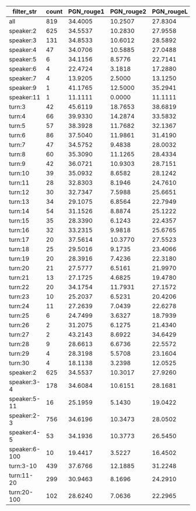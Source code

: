 filter_str|count|PGN_rouge1|PGN_rouge2|PGN_rougeL|PGN_rougeLsum|BART_rouge1|BART_rouge2|BART_rougeL|BART_rougeLsum|HSA_rouge1|HSA_rouge2|HSA_rougeL|HSA_rougeLsum
|---|---|---|---|---|---|---|---|---|---|---|---|---|---|
|all|819|34.4005|10.2507|27.8304|31.2016|45.4479|21.7792|38.3007|41.8611|47.3355|22.6683|39.6470|43.3545|
|speaker:2|625|34.5537|10.2830|27.9558|31.3889|45.0177|21.0007|37.8462|41.4146|46.9755|22.0384|39.0597|42.9364|
|speaker:3|131|34.8533|10.6012|28.5892|31.5270|50.0871|26.5448|42.7881|45.9395|51.1122|27.3776|44.3198|47.1729|
|speaker:4|47|34.0706|10.5885|27.0488|30.6505|43.5006|21.5694|36.0818|40.5142|46.1961|21.9751|39.5960|42.6875|
|speaker:5|6|34.1156|8.5776|22.7141|32.5062|31.6217|9.2771|23.6214|28.4624|35.8350|10.7504|29.3008|31.3412|
|speaker:6|4|22.4724|3.1818|17.2880|18.0945|27.4916|13.6075|26.6719|27.4916|31.2580|13.1827|28.3168|28.3168|
|speaker:7|4|13.9205|2.5000|13.1250|13.9205|37.0157|11.1111|34.1374|35.6999|34.9976|9.3873|27.3707|31.8846|
|speaker:9|1|41.1765|12.5000|35.2941|35.2941|20.0000|0.0000|13.3333|13.3333|25.0000|0.0000|18.7500|18.7500|
|speaker:11|1|11.1111|0.0000|11.1111|11.1111|13.7931|0.0000|13.7931|13.7931|36.3636|0.0000|30.3030|30.3030|
|turn:3|42|45.6119|18.7653|38.6819|40.6895|61.3145|39.0034|56.8685|57.5289|64.2940|38.9778|58.3895|59.2983|
|turn:4|66|39.9330|14.2874|33.5832|35.4279|56.3471|30.9814|49.5923|51.0633|57.8557|30.8972|50.6364|52.8355|
|turn:5|57|38.3928|11.7682|32.1367|34.2730|55.1057|29.0444|45.1821|49.4310|57.4940|31.8125|49.4845|51.2023|
|turn:6|86|37.5040|11.9861|31.4190|34.2737|51.3022|25.5228|43.3873|45.9846|55.2647|27.5443|45.8958|49.7905|
|turn:7|47|34.5752|9.4838|28.0032|31.5832|48.5250|21.9695|39.8116|44.2123|51.6792|26.7453|43.5032|46.4149|
|turn:8|60|35.3090|11.1265|28.4334|33.0850|47.4817|23.9462|40.4419|44.2792|46.7348|21.9210|38.6269|43.0842|
|turn:9|42|36.0721|10.9303|28.7151|32.2869|44.2376|20.8964|37.7390|41.6999|44.5499|21.0849|36.9030|41.2928|
|turn:10|39|35.0932|8.6582|28.1242|31.4208|48.2784|25.5882|41.2409|45.1806|51.6620|25.0386|43.0304|46.8020|
|turn:11|28|32.8303|8.1946|24.7610|28.0658|41.6438|18.2644|35.3913|37.9134|43.9986|21.1700|37.9542|41.7790|
|turn:12|30|32.7347|7.5988|25.6651|29.2667|39.0810|15.6955|32.5927|36.5967|40.4403|13.0902|30.7644|35.7453|
|turn:13|34|29.1075|6.8564|22.7949|25.9188|39.0080|15.6429|32.1606|36.3035|42.5191|19.3664|35.7605|39.6668|
|turn:14|54|31.1526|8.8874|25.1222|28.6188|40.9479|18.8606|34.2320|38.4420|41.8517|17.9312|35.4086|39.1767|
|turn:15|35|28.3390|6.1243|22.4357|26.5165|34.6306|13.2580|29.1963|33.0325|39.0223|15.2138|32.0955|36.0953|
|turn:16|32|33.2315|9.9818|25.6765|30.3921|35.9795|12.6590|28.9115|33.7491|41.1193|17.3220|33.7247|37.8427|
|turn:17|20|37.5614|10.3770|27.5523|33.2924|39.5275|15.8549|30.3625|35.4367|37.1209|13.0484|28.0633|32.6604|
|turn:18|25|29.5016|9.1735|23.4066|26.8094|35.7409|13.8658|28.2744|33.5119|40.4258|18.9028|32.8998|38.7791|
|turn:19|20|28.3916|7.4236|22.3180|25.6901|37.5237|17.1636|32.9950|36.8577|39.7844|15.5383|32.7876|36.7864|
|turn:20|21|27.5777|6.5161|21.9970|26.0418|38.4324|13.8234|30.6143|34.2153|37.6520|14.2827|31.5597|34.7809|
|turn:21|13|27.1725|4.6825|19.4780|25.0798|37.1193|15.5727|31.5785|34.0857|32.1495|15.8304|26.2186|28.7370|
|turn:22|20|34.1754|11.7931|27.1572|32.0639|41.6766|19.4410|34.1542|37.9974|38.4861|14.3521|28.5009|35.2597|
|turn:23|10|25.2037|6.5231|20.4206|24.1214|36.3626|14.0695|29.0663|33.7673|41.0098|18.0034|33.2836|38.8877|
|turn:24|11|27.2639|7.0439|22.6278|25.1979|40.7719|13.5210|33.1919|37.5508|41.8727|16.5361|33.6491|37.6533|
|turn:25|6|24.7499|3.6327|18.7939|23.6711|31.9630|10.9273|23.4305|30.3294|28.1922|7.4945|20.8525|26.7543|
|turn:26|2|31.2075|6.1275|21.4340|25.3208|39.1582|17.2063|32.9507|37.0748|36.5833|10.4167|26.3333|34.5000|
|turn:27|2|43.2143|8.6922|34.6429|37.5000|46.1916|18.2488|28.9926|37.4283|41.1616|9.6774|26.5152|35.1010|
|turn:28|9|28.6613|6.6736|22.5572|26.3697|29.9511|12.0409|24.6731|28.5374|37.1431|17.9226|31.5773|35.5866|
|turn:29|4|28.3198|5.5708|23.1604|27.4723|31.8717|13.5536|26.4966|29.7998|24.9300|6.3927|19.4853|22.8466|
|turn:30|4|18.1138|3.2398|12.0525|18.1138|28.2029|5.1919|19.4384|25.3623|27.7945|10.8942|21.7269|26.6317|
|speaker:2|625|34.5537|10.3017|27.9260|31.4019|45.0323|21.0709|37.8205|41.4335|46.9868|22.0118|39.0120|42.9073|
|speaker:3-4|178|34.6084|10.6151|28.1681|31.2261|48.2369|25.3792|41.0122|44.7366|49.7758|25.9149|42.9911|45.9151|
|speaker:5-11|16|25.1959|5.1430|19.0422|23.0939|30.1223|9.5509|25.6687|28.2025|33.5086|9.6414|28.0505|29.8224|
|speaker:2-3|756|34.6196|10.3473|28.0502|31.3741|45.9397|22.0257|38.6768|42.1920|47.6927|22.9153|39.9510|43.6737|
|speaker:4-5|53|34.1936|10.3773|26.5450|30.9656|42.1358|20.2849|34.6719|39.1549|45.1587|20.6946|38.2305|41.4536|
|speaker:6-100|10|19.4417|3.5227|16.4502|17.3518|28.8974|9.7980|27.0712|27.7547|32.9458|8.8660|27.2011|29.2459|
|turn:3-10|439|37.6766|12.1885|31.2248|34.1875|51.8082|27.0148|44.3768|47.4315|53.8528|27.9872|45.9417|48.9885|
|turn:11-20|299|30.9463|8.1696|24.2910|28.0410|38.4654|15.7812|31.6988|35.8442|40.6958|16.9568|33.5362|37.7678|
|turn:20-100|102|28.6240|7.0636|22.2965|26.7019|37.3177|14.7766|30.1354|34.0331|36.5077|14.3234|29.0324|33.7578|
